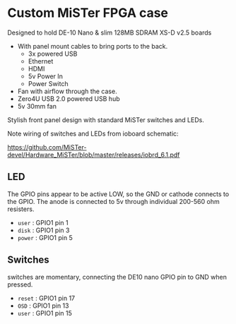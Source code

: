 # Custom MiSTer FPGA case

Designed to hold DE-10 Nano & slim 128MB SDRAM XS-D v2.5 boards

* With panel mount cables to bring ports to the back.
  * 3x powered USB
  * Ethernet
  * HDMI
  * 5v Power In
  * Power Switch
* Fan with airflow through the case.
* Zero4U USB 2.0 powered USB hub
* 5v 30mm fan

Stylish front panel design with standard MiSTer switches and LEDs.

Note wiring of switches and LEDs from ioboard schematic:

https://github.com/MiSTer-devel/Hardware_MiSTer/blob/master/releases/iobrd_6.1.pdf

## LED

The GPIO pins appear to be active LOW, so the GND or cathode connects to the GPIO.
The anode is connected to 5v through individual 200-560 ohm resisters.

* `user` : GPIO1 pin 1
* `disk` : GPIO1 pin 3
* `power` : GPIO1 pin 5

## Switches

switches are momentary, connecting the DE10 nano GPIO pin to GND when pressed.

* `reset` : GPIO1 pin 17
* `OSD`   : GPIO1 pin 13
* `user`  : GPIO1 pin 15
